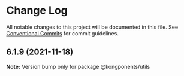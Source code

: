 # Change Log

All notable changes to this project will be documented in this file.
See [Conventional Commits](https://conventionalcommits.org) for commit guidelines.

## 6.1.9 (2021-11-18)

**Note:** Version bump only for package @kongponents/utils
